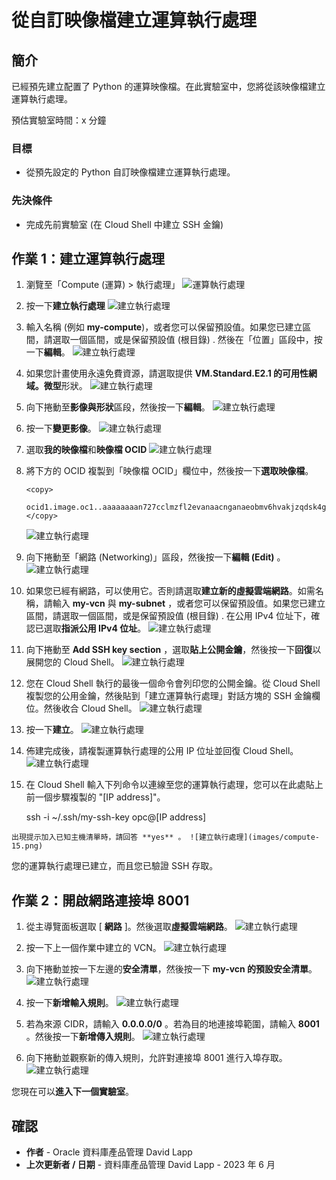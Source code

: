 # 從自訂映像檔建立運算執行處理

## 簡介

已經預先建立配置了 Python 的運算映像檔。在此實驗室中，您將從該映像檔建立運算執行處理。

預估實驗室時間：x 分鐘

### 目標

*   從預先設定的 Python 自訂映像檔建立運算執行處理。

### 先決條件

*   完成先前實驗室 (在 Cloud Shell 中建立 SSH 金鑰)

## 作業 1：建立運算執行處理

1.  瀏覽至「Compute (運算) > 執行處理」 ![運算執行處理](images/compute-01.png)
    
2.  按一下**建立執行處理** ![建立執行處理](images/compute-02.png)
    
3.  輸入名稱 (例如 **my-compute**)，或者您可以保留預設值。如果您已建立區間，請選取一個區間，或是保留預設值 (根目錄) . 然後在「位置」區段中，按一下**編輯**。 ![建立執行處理](images/compute-03.png)
    
4.  如果您計畫使用永遠免費資源，請選取提供 **VM.Standard.E2.1 的可用性網域。微型**形狀。 ![建立執行處理](images/compute-04.png)
    
5.  向下捲動至**影像與形狀**區段，然後按一下**編輯**。 ![建立執行處理](images/compute-05.png)
    
6.  按一下**變更影像**。 ![建立執行處理](images/compute-06.png)
    
7.  選取**我的映像檔**和**映像檔 OCID** ![建立執行處理](images/compute-07.png)
    
8.  將下方的 OCID 複製到「映像檔 OCID」欄位中，然後按一下**選取映像檔**。
    
        <copy>
         ocid1.image.oc1..aaaaaaaan727cclmzfl2evanaacnganaeobmv6hvakjzqdsk4gncmcklcxha
        </copy>
        
    
    ![建立執行處理](images/compute-08.png)
    
9.  向下捲動至「網路 (Networking)」區段，然後按一下**編輯 (Edit)** 。 ![建立執行處理](images/compute-09.png)
    
10.  如果您已經有網路，可以使用它。否則請選取**建立新的虛擬雲端網路**。如需名稱，請輸入 **my-vcn** 與 **my-subnet** ，或者您可以保留預設值。如果您已建立區間，請選取一個區間，或是保留預設值 (根目錄) . 在公用 IPv4 位址下，確認已選取**指派公用 IPv4 位址**。 ![建立執行處理](images/compute-10.png)
    
11.  向下捲動至 **Add SSH key section** ，選取**貼上公開金鑰**，然後按一下**回復**以展開您的 Cloud Shell。 ![建立執行處理](images/compute-11.png)
    
12.  您在 Cloud Shell 執行的最後一個命令會列印您的公開金鑰。從 Cloud Shell 複製您的公用金鑰，然後貼到「建立運算執行處理」對話方塊的 SSH 金鑰欄位。然後收合 Cloud Shell。 ![建立執行處理](images/compute-12.png)
    
13.  按一下**建立**。 ![建立執行處理](images/compute-13.png)
    
14.  佈建完成後，請複製運算執行處理的公用 IP 位址並回復 Cloud Shell。 ![建立執行處理](images/compute-14.png)
    
15.  在 Cloud Shell 輸入下列命令以連線至您的運算執行處理，您可以在此處貼上前一個步驟複製的 "\[IP address\]"。
    
        <copy>
         ssh -i ~/.ssh/my-ssh-key opc@[IP address]
        </copy>
        
    
    出現提示加入已知主機清單時，請回答 **yes** 。 ![建立執行處理](images/compute-15.png)
    

您的運算執行處理已建立，而且您已驗證 SSH 存取。

## 作業 2：開啟網路連接埠 8001

1.  從主導覽面板選取 \[ **網路** \]。然後選取**虛擬雲端網路**。 ![建立執行處理](images/compute-16.png)
    
2.  按一下上一個作業中建立的 VCN。 ![建立執行處理](images/compute-17.png)
    
3.  向下捲動並按一下左邊的**安全清單**，然後按一下 **my-vcn 的預設安全清單**。 ![建立執行處理](images/compute-18.png)
    
4.  按一下**新增輸入規則**。 ![建立執行處理](images/compute-19.png)
    
5.  若為來源 CIDR，請輸入 **0.0.0.0/0** 。若為目的地連接埠範圍，請輸入 **8001** 。然後按一下**新增傳入規則**。 ![建立執行處理](images/compute-20.png)
    
6.  向下捲動並觀察新的傳入規則，允許對連接埠 8001 進行入埠存取。 ![建立執行處理](images/compute-21.png)
    

您現在可以**進入下一個實驗室**。

## 確認

*   **作者** - Oracle 資料庫產品管理 David Lapp
*   **上次更新者 / 日期** - 資料庫產品管理 David Lapp - 2023 年 6 月